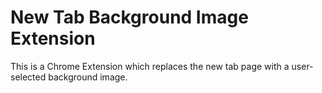 # New Tab Background Image Extension
This is a Chrome Extension which replaces the new tab page with a user-selected background image.
